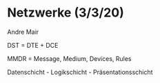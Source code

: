 # Netzwerke (3/3/20)

Andre Mair

DST = DTE + DCE

MMDR = Message, Medium, Devices, Rules

Datenschicht - Logikschicht - Präsentationsschicht


<!--stackedit_data:
eyJoaXN0b3J5IjpbLTUyMDU3Mzk2MywtODkwNjE5ODA3XX0=
-->
